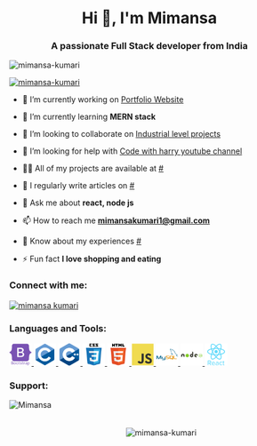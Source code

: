 <h1 align="center">Hi 👋, I'm Mimansa</h1>
<h3 align="center">A passionate Full Stack developer from India</h3>

<p align="left"> <img src="https://komarev.com/ghpvc/?username=mimansa-kumari&label=Profile%20views&color=0e75b6&style=flat" alt="mimansa-kumari" /> </p>

<p align="left"> <a href="https://github.com/ryo-ma/github-profile-trophy"><img src="https://github-profile-trophy.vercel.app/?username=mimansa-kumari" alt="mimansa-kumari" /></a> </p>

- 🔭 I’m currently working on [Portfolio Website](#)

- 🌱 I’m currently learning **MERN stack**

- 👯 I’m looking to collaborate on [Industrial level projects](#)

- 🤝 I’m looking for help with [Code with harry youtube channel](https://youtu.be/eRTeF4MPnCg)

- 👨‍💻 All of my projects are available at [#](#)

- 📝 I regularly write articles on [#](#)

- 💬 Ask me about **react, node js**

- 📫 How to reach me **mimansakumari1@gmail.com**

- 📄 Know about my experiences [#](#)

- ⚡ Fun fact **I love shopping and eating**

<h3 align="left">Connect with me:</h3>
<p align="left">
<a href="https://linkedin.com/in/mimansa kumari" target="blank"><img align="center" src="https://raw.githubusercontent.com/rahuldkjain/github-profile-readme-generator/master/src/images/icons/Social/linked-in-alt.svg" alt="mimansa kumari" height="30" width="40" /></a>
</p>

<h3 align="left">Languages and Tools:</h3>
<p align="left"> <a href="https://getbootstrap.com" target="_blank" rel="noreferrer"> <img src="https://raw.githubusercontent.com/devicons/devicon/master/icons/bootstrap/bootstrap-plain-wordmark.svg" alt="bootstrap" width="40" height="40"/> </a> <a href="https://www.cprogramming.com/" target="_blank" rel="noreferrer"> <img src="https://raw.githubusercontent.com/devicons/devicon/master/icons/c/c-original.svg" alt="c" width="40" height="40"/> </a> <a href="https://www.w3schools.com/cpp/" target="_blank" rel="noreferrer"> <img src="https://raw.githubusercontent.com/devicons/devicon/master/icons/cplusplus/cplusplus-original.svg" alt="cplusplus" width="40" height="40"/> </a> <a href="https://www.w3schools.com/css/" target="_blank" rel="noreferrer"> <img src="https://raw.githubusercontent.com/devicons/devicon/master/icons/css3/css3-original-wordmark.svg" alt="css3" width="40" height="40"/> </a> <a href="https://www.w3.org/html/" target="_blank" rel="noreferrer"> <img src="https://raw.githubusercontent.com/devicons/devicon/master/icons/html5/html5-original-wordmark.svg" alt="html5" width="40" height="40"/> </a> <a href="https://developer.mozilla.org/en-US/docs/Web/JavaScript" target="_blank" rel="noreferrer"> <img src="https://raw.githubusercontent.com/devicons/devicon/master/icons/javascript/javascript-original.svg" alt="javascript" width="40" height="40"/> </a> <a href="https://www.mysql.com/" target="_blank" rel="noreferrer"> <img src="https://raw.githubusercontent.com/devicons/devicon/master/icons/mysql/mysql-original-wordmark.svg" alt="mysql" width="40" height="40"/> </a> <a href="https://nodejs.org" target="_blank" rel="noreferrer"> <img src="https://raw.githubusercontent.com/devicons/devicon/master/icons/nodejs/nodejs-original-wordmark.svg" alt="nodejs" width="40" height="40"/> </a> <a href="https://reactjs.org/" target="_blank" rel="noreferrer"> <img src="https://raw.githubusercontent.com/devicons/devicon/master/icons/react/react-original-wordmark.svg" alt="react" width="40" height="40"/> </a> </p>

<h3 align="left">Support:</h3>
<p><a href="https://www.buymeacoffee.com/Mimansa"> <img align="left" src="https://cdn.buymeacoffee.com/buttons/v2/default-yellow.png" height="50" width="210" alt="Mimansa" /></a></p><br><br>

<p><img align="center" src="https://github-readme-stats.vercel.app/api/top-langs?username=mimansa-kumari&show_icons=true&locale=en&layout=compact" alt="mimansa-kumari" /></p>
